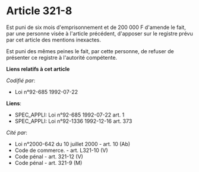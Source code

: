# Article 321-8

Est puni de six mois d'emprisonnement et de 200 000 F d'amende le fait, par une personne visée à l'article précédent,
d'apposer sur le registre prévu par cet article des mentions inexactes.

Est puni des mêmes peines le fait, par cette personne, de refuser de présenter ce registre à l'autorité compétente.

**Liens relatifs à cet article**

_Codifié par_:

  - Loi n°92-685 1992-07-22

**Liens**:

  - SPEC_APPLI: Loi n°92-685 1992-07-22 art. 1
  - SPEC_APPLI: Loi n°92-1336 1992-12-16 art. 373

_Cité par_:

  - Loi n°2000-642 du 10 juillet 2000 - art. 10 (Ab)
  - Code de commerce. - art. L321-10 (V)
  - Code pénal - art. 321-12 (V)
  - Code pénal - art. 321-9 (M)
